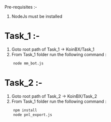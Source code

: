 Pre-requisites :-

1. NodeJs must be installed

# Task_1 :- 
1. Goto root path of Task_1 -> KoinBX/Task_1
2. From Task_1 folder run the following command : 
```bash
    node mm_bot.js
```

# Task_2 :- 
1. Goto root path of Task_2 -> KoinBX/Task_2
2. From Task_1 folder run the following command : 
```bash
    npm install
    node pnl_export.js
```